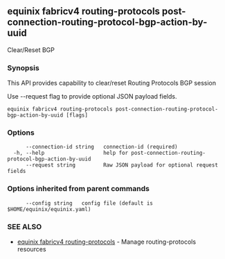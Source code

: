 ## equinix fabricv4 routing-protocols post-connection-routing-protocol-bgp-action-by-uuid

Clear/Reset BGP

### Synopsis

This API provides capability to clear/reset Routing Protocols BGP session

Use --request flag to provide optional JSON payload fields.

```
equinix fabricv4 routing-protocols post-connection-routing-protocol-bgp-action-by-uuid [flags]
```

### Options

```
      --connection-id string   connection-id (required)
  -h, --help                   help for post-connection-routing-protocol-bgp-action-by-uuid
      --request string         Raw JSON payload for optional request fields
```

### Options inherited from parent commands

```
      --config string   config file (default is $HOME/equinix/equinix.yaml)
```

### SEE ALSO

* [equinix fabricv4 routing-protocols](equinix_fabricv4_routing-protocols.md)	 - Manage routing-protocols resources

